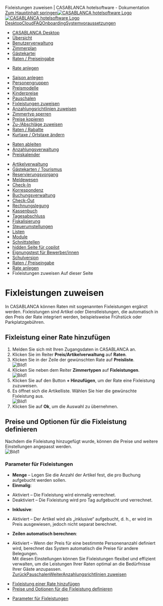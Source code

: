 Fixleistungen zuweisen | CASABLANCA hotelsoftware - Dokumentation  
[Zum Hauptinhalt springen](https://docs.casablanca.at/desktop/raten/rates/fixed/#__docusaurus_skipToContent_fallback)[![CASABLANCA hotelsoftware Logo](https://docs.casablanca.at/img/logo.png) ![CASABLANCA hotelsoftware Logo](https://docs.casablanca.at/img/Casablanca_LOGO_2022_neg.png)](https://docs.casablanca.at/) [Desktop](https://docs.casablanca.at/desktop/desktop/)[Cloud](https://docs.casablanca.at/cloud/cloud_systems/)[FAQ](https://docs.casablanca.at/faq)[Onboarding](https://docs.casablanca.at/onboarding/fiscalization)[Systemvoraussetzungen](https://docs.casablanca.at/system_requirements)  
* [CASABLANCA Desktop](https://docs.casablanca.at/desktop/desktop/)
* [Übersicht](https://docs.casablanca.at/desktop/interface/)
* [Benutzerverwaltung](https://docs.casablanca.at/desktop/user_management/)
* [Zimmerplan](https://docs.casablanca.at/desktop/room_plan/)
* [Gästekartei](https://docs.casablanca.at/desktop/guest_profile/)
* [Raten / Preiseingabe](https://docs.casablanca.at/desktop/raten/)
+ [Rate anlegen](https://docs.casablanca.at/desktop/raten/rates/)
- [Saison anlegen](https://docs.casablanca.at/desktop/raten/rates/saison)
- [Personengruppen](https://docs.casablanca.at/desktop/raten/rates/person_groups)
- [Preismodelle](https://docs.casablanca.at/desktop/raten/rates/models)
- [Kinderpreise](https://docs.casablanca.at/desktop/raten/rates/kids)
- [Pauschalen](https://docs.casablanca.at/desktop/raten/rates/pauschale)
- [Fixleistungen zuweisen](https://docs.casablanca.at/desktop/raten/rates/fixed)
- [Anzahlungsrichtlinien zuweisen](https://docs.casablanca.at/desktop/raten/rates/advance)
- [Zimmertyp sperren](https://docs.casablanca.at/desktop/raten/rates/roomlock)
- [Preise kopieren](https://docs.casablanca.at/desktop/raten/rates/copy)
- [Zu-/Abschläge zuweisen](https://docs.casablanca.at/desktop/raten/rates/shortstay)
- [Raten / Rabatte](https://docs.casablanca.at/desktop/raten/rates/accommodation_discounts)
- [Kurtaxe / Ortstaxe ändern](https://docs.casablanca.at/desktop/raten/rates/kurtaxe_adjustment)
+ [Raten ableiten](https://docs.casablanca.at/desktop/raten/ableitung/)
+ [Anzahlungsverwaltung](https://docs.casablanca.at/desktop/raten/deposit_management/)
+ [Preiskalender](https://docs.casablanca.at/desktop/raten/preiskalender/)
* [Artikelverwaltung](https://docs.casablanca.at/desktop/articles/)
* [Gästekarten / Tourismus](https://docs.casablanca.at/desktop/guest_cards/)
* [Reservierungsvorgang](https://docs.casablanca.at/desktop/reservation_process/)
* [Meldewesen](https://docs.casablanca.at/desktop/registration/)
* [Check-In](https://docs.casablanca.at/desktop/check_in/)
* [Korrespondenz](https://docs.casablanca.at/desktop/correspondence/)
* [Buchungsverwaltung](https://docs.casablanca.at/desktop/account/)
* [Check-Out](https://docs.casablanca.at/desktop/check-out/)
* [Rechnungslegung](https://docs.casablanca.at/desktop/accounting/)
* [Kassenbuch](https://docs.casablanca.at/desktop/cashbook/)
* [Tagesabschluss](https://docs.casablanca.at/desktop/daily_closing/)
* [Fiskalisierung](https://docs.casablanca.at/desktop/fiscalization/)
* [Steuerumstellungen](https://docs.casablanca.at/desktop/tax_changes/)
* [Listen](https://docs.casablanca.at/desktop/lists/)
* [Module](https://docs.casablanca.at/desktop/module/)
* [Schnittstellen](https://docs.casablanca.at/desktop/interfaces/)
* [hidden Seite für copilot](https://docs.casablanca.at/desktop/hidden_copilot)
* [Eignungstest für Bewerber/innen](https://docs.casablanca.at/desktop/qualification)
* [Schulversion](https://docs.casablanca.at/desktop/schoolversion)  
* [Raten / Preiseingabe](https://docs.casablanca.at/desktop/raten/)
* [Rate anlegen](https://docs.casablanca.at/desktop/raten/rates/)
* Fixleistungen zuweisen
Auf dieser Seite

# Fixleistungen zuweisen  
In CASABLANCA können Raten mit sogenannten Fixleistungen ergänzt werden. Fixleistungen sind Artikel oder Dienstleistungen, die automatisch in den Preis der Rate integriert werden, beispielsweise Frühstück oder Parkplatzgebühren.

## Fixleistung einer Rate hinzufügen[](https://docs.casablanca.at/desktop/raten/rates/fixed/#fixleistung-einer-rate-hinzufügen "Direkter Link zu Fixleistung einer Rate hinzufügen")  
1. Melden Sie sich mit Ihren Zugangsdaten in CASABLANCA an.
2. Klicken Sie im Reiter **Preis/Artikelverwaltung** auf **Raten**.
3. Klicken Sie in der Zeile der gewünschten Rate auf **Preisliste**.  
![Bild1](https://docs.casablanca.at/assets/images/rate_04-71282ecfb6a1a0cf12269edd169bdc60.png "Rate Preisliste")  
4. Klicken Sie neben dem Reiter **Zimmertypen** auf **Fixleistungen**.  
![Bild1](https://docs.casablanca.at/assets/images/fixleistungen-02ff008ad18611f9010eb3e09ab64b84.png "Fixleistungen")  
5. Klicken Sie auf den Button **+ Hinzufügen**, um der Rate eine Fixleistung zuzuweisen.
6. Es öffnet sich die Artikelliste. Wählen Sie hier die gewünschte Fixleistung aus.  
![Bild1](https://docs.casablanca.at/assets/images/fixleistung_neu-8a5fd5f79fd48ae0bf915921359ad8bf.png "Fixleistung hinzufügen")  
8. Klicken Sie auf **Ok**, um die Auswahl zu übernehmen.

## Preise und Optionen für die Fixleistung definieren[](https://docs.casablanca.at/desktop/raten/rates/fixed/#preise-und-optionen-für-die-fixleistung-definieren "Direkter Link zu Preise und Optionen für die Fixleistung definieren")  
Nachdem die Fixleistung hinzugefügt wurde, können die Preise und weitere Einstellungen angepasst werden.  
![Bild1](https://docs.casablanca.at/assets/images/fixleistung-0c0a4a4724e85705f66c1e59aa6f0d0b.png "Fixleistung")

### Parameter für Fixleistungen[](https://docs.casablanca.at/desktop/raten/rates/fixed/#parameter-für-fixleistungen "Direkter Link zu Parameter für Fixleistungen")  
* **Menge** – Legen Sie die Anzahl der Artikel fest, die pro Buchung aufgebucht werden sollen.
* **Einmalig**:
+ Aktiviert – Die Fixleistung wird einmalig verrechnet.
+ Deaktiviert – Die Fixleistung wird pro Tag aufgebucht und verrechnet.
* **Inklusive**:
+ Aktiviert – Der Artikel wird als „inklusive“ aufgebucht, d. h., er wird im Preis ausgewiesen, jedoch nicht separat berechnet.
* **Zeilen automatisch berechnen**:
+ Aktiviert – Wenn der Preis für eine bestimmte Personenanzahl definiert wird, berechnet das System automatisch die Preise für andere Belegungen.  
Mit diesen Einstellungen können Sie Fixleistungen flexibel und effizient verwalten, um die Leistungen Ihrer Raten optimal an die Bedürfnisse Ihrer Gäste anzupassen.  
[ZurückPauschalen](https://docs.casablanca.at/desktop/raten/rates/pauschale)[WeiterAnzahlungsrichtlinien zuweisen](https://docs.casablanca.at/desktop/raten/rates/advance)  
* [Fixleistung einer Rate hinzufügen](https://docs.casablanca.at/desktop/raten/rates/fixed/#fixleistung-einer-rate-hinzufügen)
* [Preise und Optionen für die Fixleistung definieren](https://docs.casablanca.at/desktop/raten/rates/fixed/#preise-und-optionen-für-die-fixleistung-definieren)
+ [Parameter für Fixleistungen](https://docs.casablanca.at/desktop/raten/rates/fixed/#parameter-für-fixleistungen)